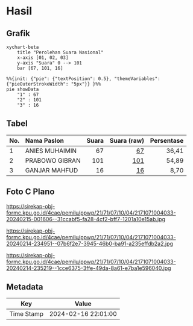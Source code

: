 # Hasil

## Grafik

```mermaid
xychart-beta
    title "Perolehan Suara Nasional"
    x-axis [01, 02, 03]
    y-axis "Suara" 0 --> 101
    bar [67, 101, 16]
```

```mermaid
%%{init: {"pie": {"textPosition": 0.5}, "themeVariables": {"pieOuterStrokeWidth": "5px"}} }%%
pie showData
    "1" : 67
    "2" : 101
    "3" : 16
```

## Tabel

| No. | Nama Paslon    | Suara | Suara (raw) | Persentase |
|:--- |:-------------- | -----:| -----------:| ----------:|
| 1   | ANIES MUHAIMIN | 67    | [67][p-1]   | 36,41      |
| 2   | PRABOWO GIBRAN | 101   | [101][p-2]  | 54,89      |
| 3   | GANJAR MAHFUD  | 16    | [16][p-3]   | 8,70       |


[p-1]: https://github.com/gigit-pemilu/pemilu-2024/blob/main/pilpres/hitung-suara/sub/21-kepulauan-riau/sub/71-kota-batam/sub/07-sei-beduk/sub/1004-tanjung-piayu/sub/033-tps/sub/paslon-1.txt
[p-2]: https://github.com/gigit-pemilu/pemilu-2024/blob/main/pilpres/hitung-suara/sub/21-kepulauan-riau/sub/71-kota-batam/sub/07-sei-beduk/sub/1004-tanjung-piayu/sub/033-tps/sub/paslon-2.txt
[p-3]: https://github.com/gigit-pemilu/pemilu-2024/blob/main/pilpres/hitung-suara/sub/21-kepulauan-riau/sub/71-kota-batam/sub/07-sei-beduk/sub/1004-tanjung-piayu/sub/033-tps/sub/paslon-3.txt

## Foto C Plano

https://sirekap-obj-formc.kpu.go.id/4cae/pemilu/ppwp/21/71/07/10/04/2171071004033-20240215-001606--31ccabf5-fa28-4cf2-bff7-1201a10e15ab.jpg

https://sirekap-obj-formc.kpu.go.id/4cae/pemilu/ppwp/21/71/07/10/04/2171071004033-20240214-234951--07b6f2e7-3945-46b0-ba91-a235effdb2a2.jpg

https://sirekap-obj-formc.kpu.go.id/4cae/pemilu/ppwp/21/71/07/10/04/2171071004033-20240214-235219--1cce6375-3ffe-49da-8a61-e7ba1e596040.jpg


## Metadata

| Key        | Value               |
| ---------- | ------------------- |
| Time Stamp | 2024-02-16 22:01:00 |



